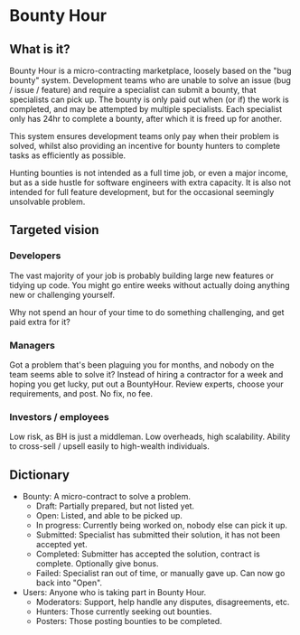 # Bounty Hour

## What is it?

Bounty Hour is a micro-contracting marketplace, loosely based on the "bug bounty" system. Development teams who are unable to solve an issue (bug / issue / feature) and require a specialist can submit a bounty, that specialists can pick up. The bounty is only paid out when (or if) the work is completed, and may be attempted by multiple specialists. Each specialist only has 24hr to complete a bounty, after which it is freed up for another.

This system ensures development teams only pay when their problem is solved, whilst also providing an incentive for bounty hunters to complete tasks as efficiently as possible. 

Hunting bounties is not intended as a full time job, or even a major income, but as a side hustle for software engineers with extra capacity. It is also not intended for full feature development, but for the occasional seemingly unsolvable problem.

## Targeted vision

### Developers

The vast majority of your job is probably building large new features or tidying up code. You might go entire weeks without actually doing anything new or challenging yourself.

Why not spend an hour of your time to do something challenging, and get paid extra for it?

### Managers

Got a problem that's been plaguing you for months, and nobody on the team seems able to solve it? Instead of hiring a contractor for a week and hoping you get lucky, put out a BountyHour. Review experts, choose your requirements, and post. No fix, no fee. 

### Investors / employees

Low risk, as BH is just a middleman. Low overheads, high scalability. Ability to cross-sell / upsell easily to high-wealth individuals.

## Dictionary

* Bounty: A micro-contract to solve a problem.
    * Draft: Partially prepared, but not listed yet.
    * Open: Listed, and able to be picked up.
    * In progress: Currently being worked on, nobody else can pick it up.
    * Submitted: Specialist has submitted their solution, it has not been accepted yet.
    * Completed: Submitter has accepted the solution, contract is complete. Optionally give bonus.
    * Failed: Specialist ran out of time, or manually gave up. Can now go back into "Open".
* Users: Anyone who is taking part in Bounty Hour.
    * Moderators: Support, help handle any disputes, disagreements, etc.
    * Hunters: Those currently seeking out bounties.
    * Posters: Those posting bounties to be completed.
